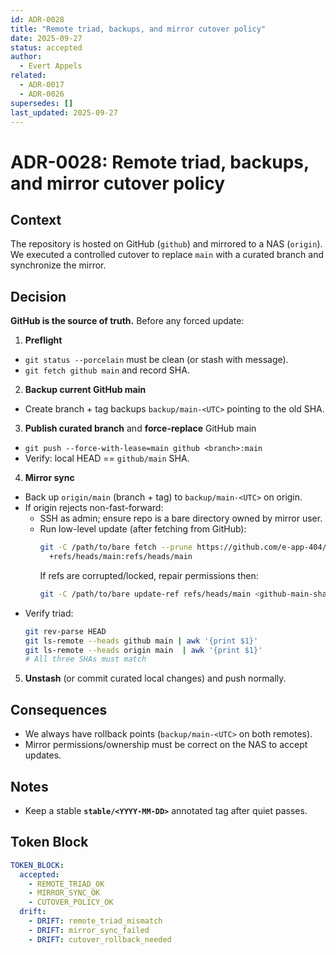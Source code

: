 ```yaml
---
id: ADR-0028
title: "Remote triad, backups, and mirror cutover policy"
date: 2025-09-27
status: accepted
author:
  - Evert Appels
related:
  - ADR-0017
  - ADR-0026
supersedes: []
last_updated: 2025-09-27
---
```


# ADR-0028: Remote triad, backups, and mirror cutover policy

## Context

The repository is hosted on GitHub (`github`) and mirrored to a NAS (`origin`).
We executed a controlled cutover to replace `main` with a curated branch and
synchronize the mirror.

## Decision

**GitHub is the source of truth.** Before any forced update:

1. **Preflight**
- `git status --porcelain` must be clean (or stash with message).
- `git fetch github main` and record SHA.

2. **Backup current GitHub main**
- Create branch + tag backups `backup/main-<UTC>` pointing to the old SHA.

3. **Publish curated branch** and **force-replace** GitHub main
- `git push --force-with-lease=main github <branch>:main`
- Verify: local HEAD == `github/main` SHA.

4. **Mirror sync**
- Back up `origin/main` (branch + tag) to `backup/main-<UTC>` on origin.
- If origin rejects non-fast-forward:
  - SSH as admin; ensure repo is a bare directory owned by mirror user.
  - Run low-level update (after fetching from GitHub):
    ```bash
    git -C /path/to/bare fetch --prune https://github.com/e-app-404/ha-bb8-addon.git \
      +refs/heads/main:refs/heads/main
    ```
    If refs are corrupted/locked, repair permissions then:
    ```bash
    git -C /path/to/bare update-ref refs/heads/main <github-main-sha>
    ```
- Verify triad:
  ```bash
  git rev-parse HEAD
  git ls-remote --heads github main | awk '{print $1}'
  git ls-remote --heads origin main  | awk '{print $1}'
  # All three SHAs must match
  ```

5. **Unstash** (or commit curated local changes) and push normally.

## Consequences

- We always have rollback points (`backup/main-<UTC>` on both remotes).
- Mirror permissions/ownership must be correct on the NAS to accept updates.

## Notes

- Keep a stable **`stable/<YYYY-MM-DD>`** annotated tag after quiet passes.

## Token Block

```yaml
TOKEN_BLOCK:
  accepted:
    - REMOTE_TRIAD_OK
    - MIRROR_SYNC_OK
    - CUTOVER_POLICY_OK
  drift:
    - DRIFT: remote_triad_mismatch
    - DRIFT: mirror_sync_failed
    - DRIFT: cutover_rollback_needed
```